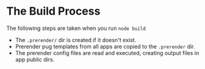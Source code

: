 
# The Build Process #

The following steps are taken when you run `node build`

* The `.prerender/` dir is created if it doesn't exist.
* Prerender pug templates from all apps are copied to the `.prerender` dir.
* The prerender config files are read and executed, creating output files in app public dirs.
